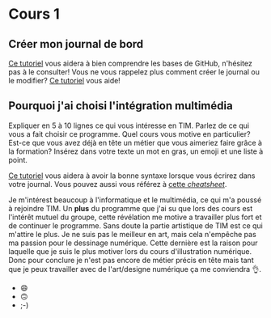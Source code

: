 # Cours 1
## Créer mon journal de bord
[Ce tutoriel](https://guides.github.com/activities/hello-world/) vous aidera à bien comprendre les bases de GitHub, n'hésitez pas à le consulter!
Vous ne vous rappelez plus comment créer le journal ou le modifier? [Ce tutoriel](https://youtu.be/lX3bpuLK_Sg) vous aide! 

## Pourquoi j'ai choisi l'intégration multimédia
Expliquer en 5 à 10 lignes ce qui vous intéresse en TIM. Parlez de ce qui vous a fait choisir ce programme. Quel cours vous motive en particulier? Est-ce que vous avez déjà en tête un métier que vous aimeriez faire grâce à la formation? Insérez dans votre texte un mot en gras, un emoji et une liste à point. 

[Ce tutoriel](https://guides.github.com/features/mastering-markdown/) vous aidera à avoir la bonne syntaxe lorsque vous écrirez dans votre journal. Vous pouvez aussi vous référez à [cette *cheatsheet*](https://github.com/tchapi/markdown-cheatsheet/blob/master/README.md). 

Je m'intérest beaucoup à l'informatique et le multimédia, ce qui m'a poussé à rejoindre TIM. Un **plus** du programme que j'ai su que lors des cours est l'intérêt mutuel du groupe, cette révélation me motive a travailler plus fort et de continuer le programme. Sans doute la partie artistique de TIM est ce qui m'attire le plus. Je ne suis pas le meilleur en art, mais cela n'empêche pas ma passion pour le dessinage numérique. Cette dernière est la raison pour laquelle que je suis le plus motiver lors du cours d'illustration numérique. Donc pour conclure je n'est pas encore de métier précis en tête mais tant que je peux travailler avec de l'art/designe numérique ça me conviendra :ok_hand:.

*  :smile:
*  :upside_down_face:
*  ;-)

